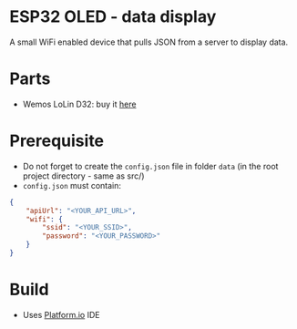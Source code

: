 # ESP32 OLED - data display
A small WiFi enabled device that pulls JSON from a server to display data.

# Parts
* Wemos LoLin D32: buy it [here](https://fr.aliexpress.com/item/Lolin-ESP32-wemos-ESP32-WiFi-Modules-Bluetooth-Dual-ESP-32-ESP-32S-ESP8266-X-Battery-Shield/32810419853.html?spm=a2g0w.search0104.3.1.291b2edbiGsuLm&ws_ab_test=searchweb0_0,searchweb201602_4_10065_10068_319_10892_317_10696_5728811_453_10084_454_10083_10618_10304_10307_10820_10821_537_10302_536_5730115_5733215_5733315_10843_328_10059_10884_5731015_5733115_10887_5732715_100031_5733415_321_322_5730015_10103_10913_5729115_10912_5733515_5729015_5733615,searchweb201603_2,ppcSwitch_0&algo_expid=3b1ad4e7-cf29-441f-89cb-ce2ea198281e-0&algo_pvid=3b1ad4e7-cf29-441f-89cb-ce2ea198281e)

# Prerequisite
* Do not forget to create the `config.json` file in folder `data` (in the root project directory - same as src/)
* `config.json` must contain:
```json
{
	"apiUrl": "<YOUR_API_URL>",
	"wifi": {
		"ssid": "<YOUR_SSID>",
		"password": "<YOUR_PASSWORD>"
	}
}
```

# Build
* Uses [Platform.io](https://platform.io/) IDE

